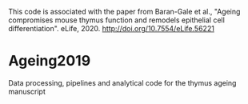This code is associated with the paper from Baran-Gale et al., "Ageing compromises mouse thymus function and remodels epithelial cell differentiation". eLife, 2020. http://doi.org/10.7554/eLife.56221

# Ageing2019
Data processing, pipelines and analytical code for the thymus ageing manuscript
